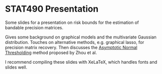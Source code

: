 # STAT490 Presentation

Some slides for a presentation on risk bounds for the estimation of bandable
precision matrices.

Gives some background on graphical models and the multivariate Gaussian
distribution.  Touches on alternative methods, e.g. graphical lasso, for
precision matrix recovery.  Then discusses the
[Asymptotic Normal Thresholding](https://arxiv.org/abs/1309.6024) method
proposed by Zhou et al.

I recommend compiling these slides with XeLaTeX, which handles fonts and
slides well.
